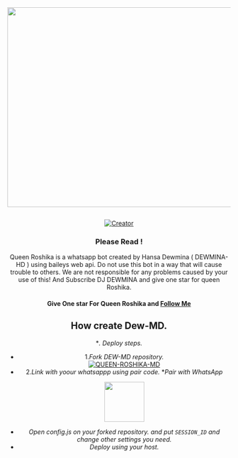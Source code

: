 <div class = "repo" align = "center">
 
<a href = "#">
<img src = "https://i.imgur.com/VJlI4HR.jpeg"  width="900" height="450">
</img>
 <p align="center">
  <a href="#"><img src="http://readme-typing-svg.herokuapp.com?color=ff00ab&center=true&vCenter=true&multiline=false&lines=DEW+MD+WHATSAPP+BOT" alt="">
</p>
    <p align="center">
<a href="#"><img title="Creator" src="https://img.shields.io/badge/Creator-HANSA_DEWMINA-red.svg?style=for-the-badge&logo=github"></a>

### Please Read !
Queen Roshika is a whatsapp bot created by Hansa Dewmina ( DEWMINA-HD ) using baileys web api. Do not use this bot in a way that will cause trouble to others. 
We are not responsible for any problems caused by your use of this!
And Subscribe DJ DEWMINA and give one star for queen Roshika.
</br>
#### Give One star For Queen Roshika and [Follow Me](https://github.com/KING-HANSA) 

## How create Dew-MD.

**. Deploy steps.*
 - 1._Fork DEW-MD repository._
    <br>
    <a href="https://github.com/KING-HANSA/QUEEN-ROSHIKA/fork"><img title="QUEEN-ROSHIKA-MD" src="https://img.shields.io/badge/FORK DEW_MD-h?color=black&style=for-the-badge&logo=stackshare"></a>
 - 2._Link with yoour whatsappp using pair code._
   **Pair with WhatsApp* 
   <p align="center">
       <a href="https://ultra-pair-e2afa02e65c6.herokuapp.com/">
         <img src="https://play-lh.googleusercontent.com/901aMQFFnVoX2T-YuJmTIwpPve_SUgMv_QSyzMSPtAqt_l0CyXN1DxfD6xXU0r2f9iM=w240-h480-rw" width="90" />
       </a>
   </p>
 - _Open config.js on your forked repository. and put `SESSION_ID` and change other settings you need._
 - _Deploy using your host._
   </br>

